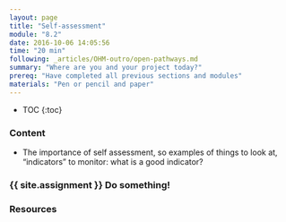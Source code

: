 ```yaml
---
layout: page
title: "Self-assessment"
module: "8.2"
date: 2016-10-06 14:05:56
time: "20 min"
following: _articles/OHM-outro/open-pathways.md
summary: "Where are you and your project today?"
prereq: "Have completed all previous sections and modules"
materials: "Pen or pencil and paper"
---
```

* TOC
{:toc}

### Content

- The importance of self assessment, so examples of things to look at, “indicators” to monitor: what is a good indicator?

### {{ site.assignment }} Do something!

### Resources
